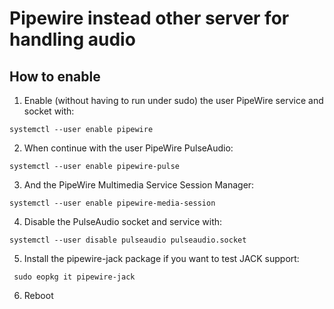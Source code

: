# Pipewire instead other server for handling audio

## How to enable

1. Enable (without having to run under sudo) the user PipeWire service and socket with: 

```systemctl --user enable pipewire```

2. When continue with the user PipeWire PulseAudio: 

```systemctl --user enable pipewire-pulse```

3. And the PipeWire Multimedia Service Session Manager: 

```systemctl --user enable pipewire-media-session```

4. Disable the PulseAudio socket and service with: 

```systemctl --user disable pulseaudio pulseaudio.socket```

5. Install the pipewire-jack package if you want to test JACK support: 

``` sudo eopkg it pipewire-jack```

6. Reboot
